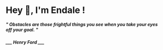 <h1 title="head"> Hey 👋, I'm Endale !</h1>

**<h5><i>" Obstacles are those frightful things you see when you take your eyes off your goal. "</i></h5>**

*<b>___ Henry Ford ___</b>*
